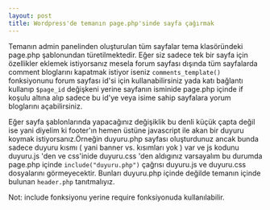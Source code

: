 ```yaml
---
layout: post
title: Wordpress'de temanın page.php'sinde sayfa çağırmak
---
```


Temanın admin panelinden oluşturulan tüm sayfalar tema klasöründeki page.php şablonundan türetilmektedir.
Eğer siz sadece tek bir sayfa için özellikler eklemek istiyorsanız mesela forum sayfası dışında tüm sayfalarda comment bloglarını kapatmak
istiyor iseniz `comments_template()` fonksiyonunu forum sayfası id'si için kullanabilirsiniz yada katı bağlantı kullanıp `$page_id` değişkeni
yerine sayfanın isminide page.php içinde if koşulu altına alıp sadece bu id'ye veya isime sahip sayfalara yorum bloglarını açabilirsiniz.

Eğer sayfa şablonlarında yapacağınız değişiklik bu denli küçük çapta değil ise yani diyelim ki footer'ın hemen üstüne javascript ile akan
bir duyuru koymak istiyorsanız.Örneğin duyuru.php sayfası oluşturdunuz ancak bunda sadece duyuru kısmı ( yani banner vs. kısımları yok ) var ve js kodunu duyuru.js 'den ve css'inide
duyuru.css 'den aldıgınız varsayalım bu durumda page.php içinde `include("duyuru.php")` çağrısı duyuru.js ve duyuru.css dosyalarını görmeyecektir.
Bunları duyuru.php içinde değilde temanın içinde bulunan `header.php` tanıtmalıyız.

Not: include fonksiyonu yerine require fonksiyonuda kullanılabilir. 
